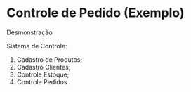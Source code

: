 # Controle de Pedido (Exemplo)

Desmonstração
    
Sistema de Controle:

1)  Cadastro de Produtos;
2) Cadastro Clientes;
3)    Controle Estoque;  
4) Controle Pedidos .
